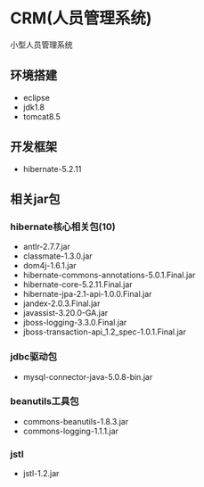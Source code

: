 # CRM(人员管理系统)
小型人员管理系统


## 环境搭建
* eclipse
* jdk1.8
* tomcat8.5

## 开发框架
* hibernate-5.2.11

## 相关jar包
### hibernate核心相关包(10)
* antlr-2.7.7.jar
* classmate-1.3.0.jar
* dom4j-1.6.1.jar
* hibernate-commons-annotations-5.0.1.Final.jar
* hibernate-core-5.2.11.Final.jar
* hibernate-jpa-2.1-api-1.0.0.Final.jar
* jandex-2.0.3.Final.jar
* javassist-3.20.0-GA.jar
* jboss-logging-3.3.0.Final.jar
* jboss-transaction-api_1.2_spec-1.0.1.Final.jar

### jdbc驱动包
* mysql-connector-java-5.0.8-bin.jar

### beanutils工具包
* commons-beanutils-1.8.3.jar
* commons-logging-1.1.1.jar
### jstl
* jstl-1.2.jar
